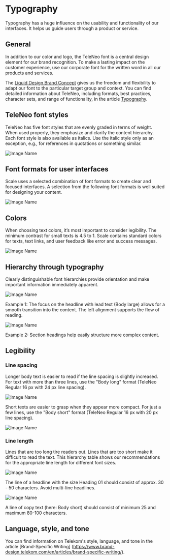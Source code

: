 # Typography

Typography has a huge influence on the usability and functionality of our interfaces. It helps us guide users through a product or service.

## General

In addition to our color and logo, the TeleNeo font is a central design element for our brand recognition. To make a lasting impact on the customer experience, use our corporate font for the written word in all our products and services.

The [Liquid Design Brand Concept](https://www.brand-design.telekom.com/en/articles/l/liquid-brand-design-concept/) gives us the freedom and flexibility to adapt our font to the particular target group and context. You can find detailed information about TeleNeo, including formats, best practices, character sets, and range of functionality, in the article [Typography](https://www.brand-design.telekom.com/en/articles/t/typography/).

## TeleNeo font styles

TeleNeo has five font styles that are evenly graded in terms of weight. When used properly, they emphasize and clarify the content hierarchy. Each font style is also available as italics. Use the italic style only as an exception, e.g., for references in quotations or something similar.

![Image Name](assets/2_guidelines/3_typography/schriftschnitte.png)

## Font formats for user interfaces

Scale uses a selected combination of font formats to create clear and focused interfaces. A selection from the following font formats is well suited for designing your content.

![Image Name](assets/2_guidelines/3_typography/Formate.png)

## Colors

When choosing text colors, it’s most important to consider legibility. The minimum contrast for small texts is 4.5 to 1.
Scale contains standard colors for texts, text links, and user feedback like error and success messages.

![Image Name](assets/2_guidelines/3_typography/farben_helle_hintergruende.png)

## Hierarchy through typography

Clearly distinguishable font hierarchies provide orientation and make important information immediately apparent.

![Image Name](assets/2_guidelines/3_typography/hierarchie01.png)

Example 1: The focus on the headline with lead text (Body large) allows for a smooth transition into the content. The left alignment supports the flow of reading.

![Image Name](assets/2_guidelines/3_typography/hierarchie02.png)

Example 2: Section headings help easily structure more complex content.

## Legibility

### Line spacing

Longer body text is easier to read if the line spacing is slightly increased. For text with more than three lines, use the "Body long" format (TeleNeo Regular 16 px with 24 px line spacing).

![Image Name](assets/2_guidelines/3_typography/lesbarkeit01.png)

Short texts are easier to grasp when they appear more compact.
For just a few lines, use the "Body short" format (TeleNeo Regular 16 px with 20 px line spacing).

![Image Name](assets/2_guidelines/3_typography/lesbarkeit02.png)

### Line length

Lines that are too long tire readers out. Lines that are too short make it difficult to read the text.
This hierarchy table shows our recommendations for the appropriate line length for different font sizes.

![Image Name](assets/2_guidelines/3_typography/zeilenlaengen01.png)

The line of a headline with the size Heading 01 should consist of approx. 30 - 50 characters. Avoid multi-line headlines.

![Image Name](assets/2_guidelines/3_typography/zeilenlaengen02.png)

A line of copy text (here: Body short) should consist of minimum 25 and maximum 80-100 characters.

## Language, style, and tone

You can find information on Telekom's style, language, and tone in the article [Brand-Specific Writing]
(https://www.brand-design.telekom.com/en/articles/brand-specific-writing/).
